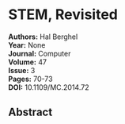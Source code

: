 # STEM, Revisited

**Authors:** Hal Berghel  
**Year:** None  
**Journal:** Computer  
**Volume:** 47  
**Issue:** 3  
**Pages:** 70-73  
**DOI:** 10.1109/MC.2014.72  

## Abstract


